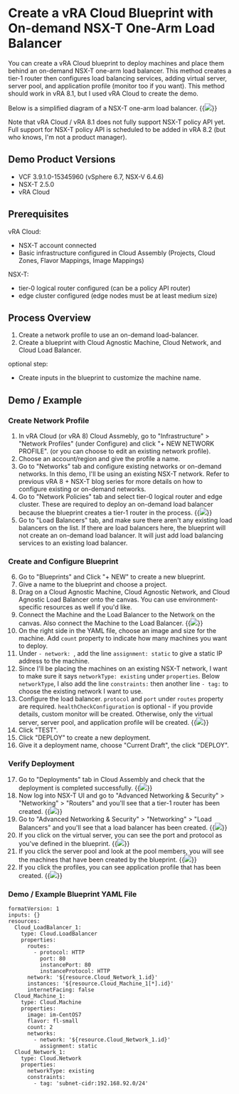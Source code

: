 # Create a vRA Cloud Blueprint with On-demand NSX-T One-Arm Load Balancer


You can create a vRA Cloud blueprint to deploy machines and place them behind an on-demand NSX-T one-arm load balancer. This method creates a tier-1 router then configures load balancing services, adding virtual server, server pool, and application profile (monitor too if you want). This method should work in vRA 8.1, but I used vRA Cloud to create the demo.

Below is a simplified diagram of a NSX-T one-arm load balancer.
{{<image src="diagram.png" linked="true">}}

Note that vRA Cloud / vRA 8.1 does not fully support NSX-T policy API yet. Full support for NSX-T policy API is scheduled to be added in vRA 8.2 (but who knows, I'm not a product manager).

## Demo Product Versions  
* VCF 3.9.1.0-15345960 (vSphere 6.7, NSX-V 6.4.6)
* NSX-T 2.5.0
* vRA Cloud

## Prerequisites
vRA Cloud:
* NSX-T account connected
* Basic infrastructure configured in Cloud Assembly (Projects, Cloud Zones, Flavor Mappings, Image Mappings)

NSX-T:
* tier-0 logical router configured (can be a policy API router)
* edge cluster configured (edge nodes must be at least medium size)


## Process Overview
1. Create a network profile to use an on-demand load-balancer.
2. Create a blueprint with Cloud Agnostic Machine, Cloud Network, and Cloud Load Balancer.

optional step:
* Create inputs in the blueprint to customize the machine name.


## Demo / Example

### Create Network Profile
1. In vRA Cloud (or vRA 8) Cloud Assmebly, go to "Infrastructure" > "Network Profiles" (under Configure) and click "+ NEW NETWORK PROFILE". (or you can choose to edit an existing network profile).
2. Choose an account/region and give the profile a name.
3. Go to "Networks" tab and configure existing networks or on-demand networks. In this demo, I'll be using an existing NSX-T network. Refer to previous vRA 8 + NSX-T blog series for more details on how to configure existing or on-demand networks.
4. Go to "Network Policies" tab and select tier-0 logical router and edge cluster. These are required to deploy an on-demand load balancer because the blueprint creates a tier-1 router in the process. 
{{<image src="step4.png" linked="true">}}
5. Go to "Load Balancers" tab, and make sure there aren't any existing load balancers on the list. If there are load balancers here, the blueprint will not create an on-demand load balancer. It will just add load balancing services to an existing load balancer.

### Create and Configure Blueprint
6. Go to "Blueprints" and Click "+ NEW" to create a new blueprint.
7. Give a name to the blueprint and choose a project.
8. Drag on a Cloud Agnostic Machine, Cloud Agnostic Network, and Cloud Agnostic Load Balancer onto the canvas. You can use environment-specific resources as well if you'd like. 
9. Connect the Machine and the Load Balancer to the Network on the canvas. Also connect the Machine to the Load Balancer. 
{{<image src="step9.png" linked="true">}}
10. On the right side in the YAML file, choose an image and size for the machine. Add `count` property to indicate how many machines you want to deploy.
11. Under `- network: `, add the line `assignment: static` to give a static IP address to the machine.
12. Since I'll be placing the machines on an existing NSX-T network, I want to make sure it says `networkType: existing` under `properties`. Below `networkType`, I also add the line `constraints:` then another line `- tag:` to choose the existing network I want to use.
13. Configure the load balancer. `protocol` and `port` under `routes` property are required. `healthCheckConfiguration` is optional - if you provide details, custom monitor will be created. Otherwise, only the virtual server, server pool, and application profile will be created.
{{<image src="step13.png" linked="true">}}
14. Click "TEST".
15. Click "DEPLOY" to create a new deployment.
16. Give it a deployment name, choose "Current Draft", the click "DEPLOY".

### Verify Deployment
17. Go to "Deployments" tab in Cloud Assembly and check that the deployment is completed successfully.
{{<image src="step17.png" linked="true">}}
18. Now log into NSX-T UI and go to "Advanced Networking & Security" > "Networking" > "Routers" and you'll see that a tier-1 router has been created.
{{<image src="step18.png" linked="true">}}
19. Go to "Advanced Networking & Security" > "Networking" > "Load Balancers" and you'll see that a load balancer has been created. 
{{<image src="step19.png" linked="true">}}
20. If you click on the virtual server, you can see the port and protocol as you've defined in the blueprint.
{{<image src="step20.png" linked="true">}}
21. If you click the server pool and look at the pool members, you will see the machines that have been created by the blueprint. 
{{<image src="step21.png" linked="true">}}
22. If you click the profiles, you can see application profile that has been created.
{{<image src="step22.png" linked="true">}}


### Demo / Example Blueprint YAML File
```
formatVersion: 1
inputs: {}
resources:
  Cloud_LoadBalancer_1:
    type: Cloud.LoadBalancer
    properties:
      routes:
        - protocol: HTTP
          port: 80
          instancePort: 80
          instanceProtocol: HTTP
      network: '${resource.Cloud_Network_1.id}'
      instances: '${resource.Cloud_Machine_1[*].id}'
      internetFacing: false
  Cloud_Machine_1:
    type: Cloud.Machine
    properties:
      image: im-CentOS7
      flavor: fl-small
      count: 2
      networks:
        - network: '${resource.Cloud_Network_1.id}'
          assignment: static
  Cloud_Network_1:
    type: Cloud.Network
    properties:
      networkType: existing
      constraints:
        - tag: 'subnet-cidr:192.168.92.0/24'
```
